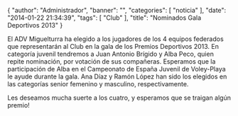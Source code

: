 {
  "author": "Administrador", 
  "banner": "", 
  "categories": [
    "noticia"
  ], 
  "date": "2014-01-22 21:34:39", 
  "tags": [
    "Club"
  ], 
  "title": "Nominados Gala Deportivos 2013"
}

El ADV Miguelturra ha elegido a los jugadores de los 4 equipos federados que representarán al Club en la gala de los Premios Deportivos 2013. En categoría juvenil tendremos a Juan Antonio Brígido y Alba Peco, quien repite nominación, por votación de sus compañeras. Esperamos que la participación de Alba en el Campeonato de España Juvenil de Voley-Playa le ayude durante la gala. Ana Díaz y Ramón López han sido los elegidos en las categorías senior femenino y masculino, respectivamente.

Les deseamos mucha suerte a los cuatro, y esperamos que se traigan algún premio!

